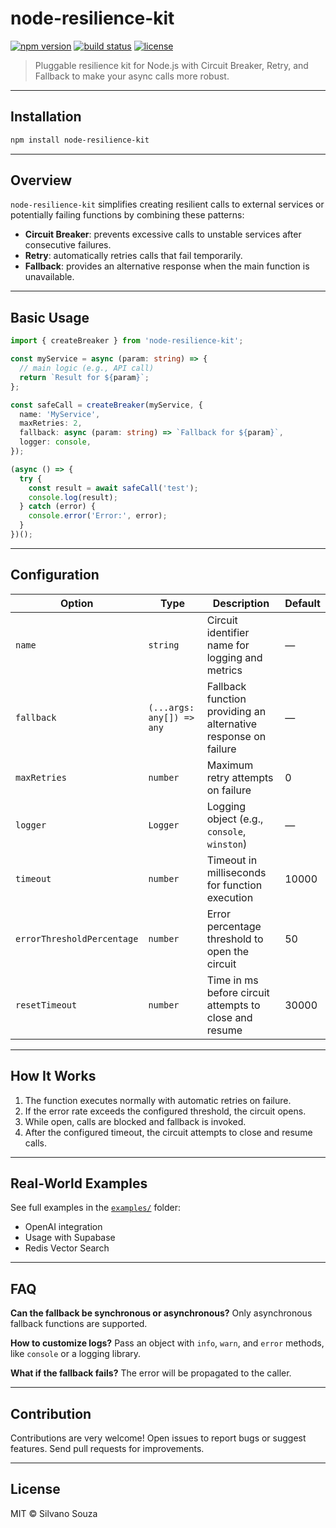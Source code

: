 # node-resilience-kit

[![npm version](https://img.shields.io/npm/v/node-resilience-kit.svg)](https://www.npmjs.com/package/node-resilience-kit)
[![build status](https://img.shields.io/github/actions/workflow/status/br-silvano/node-resilience-kit/ci.yml?branch=main)](https://github.com/br-silvano/node-resilience-kit/actions)
[![license](https://img.shields.io/npm/l/node-resilience-kit)](LICENSE)

> Pluggable resilience kit for Node.js with Circuit Breaker, Retry, and Fallback to make your async calls more robust.

---

## Installation

```bash
npm install node-resilience-kit
````

---

## Overview

`node-resilience-kit` simplifies creating resilient calls to external services or potentially failing functions by combining these patterns:

* **Circuit Breaker**: prevents excessive calls to unstable services after consecutive failures.
* **Retry**: automatically retries calls that fail temporarily.
* **Fallback**: provides an alternative response when the main function is unavailable.

---

## Basic Usage

```ts
import { createBreaker } from 'node-resilience-kit';

const myService = async (param: string) => {
  // main logic (e.g., API call)
  return `Result for ${param}`;
};

const safeCall = createBreaker(myService, {
  name: 'MyService',
  maxRetries: 2,
  fallback: async (param: string) => `Fallback for ${param}`,
  logger: console,
});

(async () => {
  try {
    const result = await safeCall('test');
    console.log(result);
  } catch (error) {
    console.error('Error:', error);
  }
})();
```

---

## Configuration

| Option                     | Type                      | Description                                                    | Default |
| -------------------------- | ------------------------- | -------------------------------------------------------------- | ------- |
| `name`                     | `string`                  | Circuit identifier name for logging and metrics                | —       |
| `fallback`                 | `(...args: any[]) => any` | Fallback function providing an alternative response on failure | —       |
| `maxRetries`               | `number`                  | Maximum retry attempts on failure                              | 0       |
| `logger`                   | `Logger`                  | Logging object (e.g., `console`, `winston`)                    | —       |
| `timeout`                  | `number`                  | Timeout in milliseconds for function execution                 | 10000   |
| `errorThresholdPercentage` | `number`                  | Error percentage threshold to open the circuit                 | 50      |
| `resetTimeout`             | `number`                  | Time in ms before circuit attempts to close and resume         | 30000   |

---

## How It Works

1. The function executes normally with automatic retries on failure.
2. If the error rate exceeds the configured threshold, the circuit opens.
3. While open, calls are blocked and fallback is invoked.
4. After the configured timeout, the circuit attempts to close and resume calls.

---

## Real-World Examples

See full examples in the [`examples/`](./examples) folder:

* OpenAI integration
* Usage with Supabase
* Redis Vector Search

---

## FAQ

**Can the fallback be synchronous or asynchronous?**
Only asynchronous fallback functions are supported.

**How to customize logs?**
Pass an object with `info`, `warn`, and `error` methods, like `console` or a logging library.

**What if the fallback fails?**
The error will be propagated to the caller.

---

## Contribution

Contributions are very welcome!
Open issues to report bugs or suggest features.
Send pull requests for improvements.

---

## License

MIT © Silvano Souza
